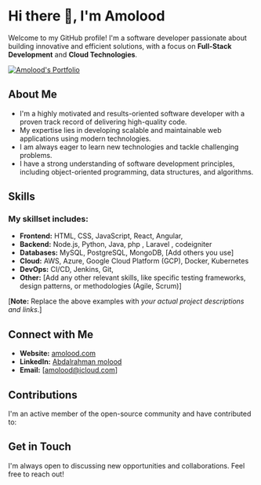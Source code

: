 # Hi there 👋, I'm Amolood

Welcome to my GitHub profile! I'm a software developer passionate about building innovative and efficient solutions, with a focus on **Full-Stack Development** and **Cloud Technologies**.

[![Amolood's Portfolio](https://img.shields.io/badge/My%20Portfolio-amolood.com-blue)](https://amolood.com)

## About Me

*   I'm a highly motivated and results-oriented software developer with a proven track record of delivering high-quality code.
*   My expertise lies in developing scalable and maintainable web applications using modern technologies.
*   I am always eager to learn new technologies and tackle challenging problems.
*   I have a strong understanding of software development principles, including object-oriented programming, data structures, and algorithms.

## Skills

### My skillset includes:

*   **Frontend:** HTML, CSS, JavaScript, React, Angular, 
*   **Backend:** Node.js, Python, Java, php , Laravel , codeigniter
*   **Databases:** MySQL, PostgreSQL, MongoDB, [Add others you use]
*   **Cloud:** AWS, Azure, Google Cloud Platform (GCP), Docker, Kubernetes 
*   **DevOps:** CI/CD, Jenkins, Git,
*   **Other:** [Add any other relevant skills, like specific testing frameworks, design patterns, or methodologies (Agile, Scrum)]


[**Note:**  Replace the above examples with *your actual project descriptions and links*.]

## Connect with Me

*   **Website:** [amolood.com](https://amolood.com)
*   **LinkedIn:** [Abdalrahman molood](https://www.linkedin.com/in/amolood/)
*   **Email:** [amolood@icloud.com]

## Contributions

I'm an active member of the open-source community and have contributed to:

## Get in Touch

I'm always open to discussing new opportunities and collaborations. Feel free to reach out!
